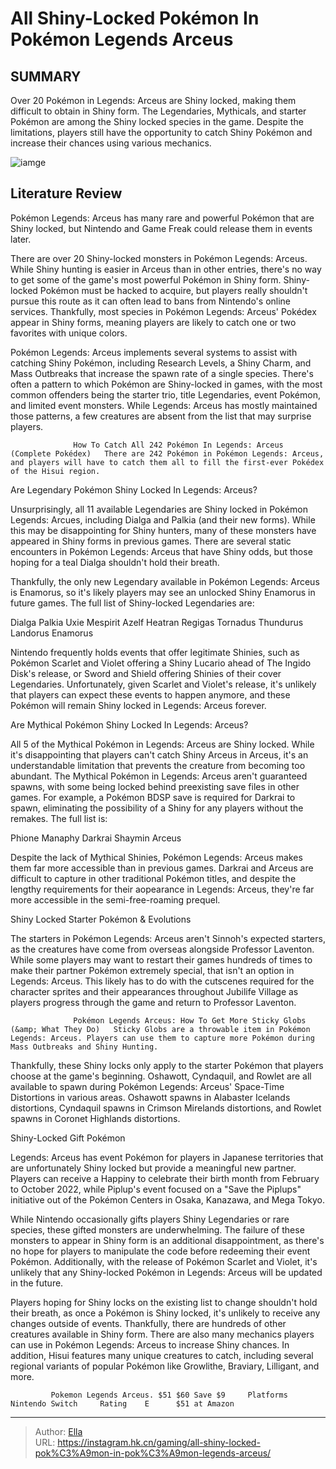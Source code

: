 # All Shiny-Locked Pokémon In Pokémon Legends Arceus


## SUMMARY 



  Over 20 Pokémon in Legends: Arceus are Shiny locked, making them difficult to obtain in Shiny form.   The Legendaries, Mythicals, and starter Pokémon are among the Shiny locked species in the game.   Despite the limitations, players still have the opportunity to catch Shiny Pokémon and increase their chances using various mechanics.  

![iamge](https://static1.srcdn.com/wordpress/wp-content/uploads/2023/12/which-legends-arceus-pok-mon-are-shiny-locked.jpg)

## Literature Review

Pokémon Legends: Arceus has many rare and powerful Pokémon that are Shiny locked, but Nintendo and Game Freak could release them in events later.




There are over 20 Shiny-locked monsters in Pokémon Legends: Arceus. While Shiny hunting is easier in Arceus than in other entries, there&#39;s no way to get some of the game&#39;s most powerful Pokémon in Shiny form. Shiny-locked Pokémon must be hacked to acquire, but players really shouldn&#39;t pursue this route as it can often lead to bans from Nintendo&#39;s online services. Thankfully, most species in Pokémon Legends: Arceus&#39; Pokédex appear in Shiny forms, meaning players are likely to catch one or two favorites with unique colors.




Pokémon Legends: Arceus implements several systems to assist with catching Shiny Pokémon, including Research Levels, a Shiny Charm, and Mass Outbreaks that increase the spawn rate of a single species. There&#39;s often a pattern to which Pokémon are Shiny-locked in games, with the most common offenders being the starter trio, title Legendaries, event Pokémon, and limited event monsters. While Legends: Arceus has mostly maintained those patterns, a few creatures are absent from the list that may surprise players.

                  How To Catch All 242 Pokémon In Legends: Arceus (Complete Pokédex)   There are 242 Pokémon in Pokémon Legends: Arceus, and players will have to catch them all to fill the first-ever Pokédex of the Hisui region.   


 Are Legendary Pokémon Shiny Locked In Legends: Arceus? 
          




Unsurprisingly, all 11 available Legendaries are Shiny locked in Pokémon Legends: Arcues, including Dialga and Palkia (and their new forms). While this may be disappointing for Shiny hunters, many of these monsters have appeared in Shiny forms in previous games. There are several static encounters in Pokémon Legends: Arceus that have Shiny odds, but those hoping for a teal Dialga shouldn&#39;t hold their breath.

Thankfully, the only new Legendary available in Pokémon Legends: Arceus is Enamorus, so it&#39;s likely players may see an unlocked Shiny Enamorus in future games. The full list of Shiny-locked Legendaries are:

  Dialga   Palkia   Uxie   Mespirit   Azelf   Heatran   Regigas   Tornadus   Thundurus   Landorus   Enamorus  

Nintendo frequently holds events that offer legitimate Shinies, such as Pokémon Scarlet and Violet offering a Shiny Lucario ahead of The Ingido Disk&#39;s release, or Sword and Shield offering Shinies of their cover Legendaries. Unfortunately, given Scarlet and Violet&#39;s release, it&#39;s unlikely that players can expect these events to happen anymore, and these Pokémon will remain Shiny locked in Legends: Arceus forever.






 Are Mythical Pokémon Shiny Locked In Legends: Arceus? 
          

All 5 of the Mythical Pokémon in Legends: Arceus are Shiny locked. While it&#39;s disappointing that players can&#39;t catch Shiny Arceus in Arceus, it&#39;s an understandable limitation that prevents the creature from becoming too abundant. The Mythical Pokémon in Legends: Arceus aren&#39;t guaranteed spawns, with some being locked behind preexisting save files in other games. For example, a Pokémon BDSP save is required for Darkrai to spawn, eliminating the possibility of a Shiny for any players without the remakes. The full list is:

  Phione   Manaphy   Darkrai   Shaymin   Arceus  

Despite the lack of Mythical Shinies, Pokémon Legends: Arceus makes them far more accessible than in previous games. Darkrai and Arceus are difficult to capture in other traditional Pokémon titles, and despite the lengthy requirements for their aopearance in Legends: Arceus, they&#39;re far more accessible in the semi-free-roaming prequel.






 Shiny Locked Starter Pokémon &amp; Evolutions 
          

 The starters in Pokémon Legends: Arceus aren&#39;t Sinnoh&#39;s expected starters, as the creatures have come from overseas alongside Professor Laventon. While some players may want to restart their games hundreds of times to make their partner Pokémon extremely special, that isn&#39;t an option in Legends: Arceus. This likely has to do with the cutscenes required for the character sprites and their appearances throughout Jubilife Village as players progress through the game and return to Professor Laventon.

                  Pokémon Legends Arceus: How To Get More Sticky Globs (&amp; What They Do)   Sticky Globs are a throwable item in Pokémon Legends: Arceus. Players can use them to capture more Pokémon during Mass Outbreaks and Shiny Hunting.   




Thankfully, these Shiny locks only apply to the starter Pokémon that players choose at the game&#39;s beginning. Oshawott, Cyndaquil, and Rowlet are all available to spawn during Pokémon Legends: Arceus&#39; Space-Time Distortions in various areas. Oshawott spawns in Alabaster Icelands distortions, Cyndaquil spawns in Crimson Mirelands distortions, and Rowlet spawns in Coronet Highlands distortions.



 Shiny-Locked Gift Pokémon 
          

Legends: Arceus has event Pokémon for players in Japanese territories that are unfortunately Shiny locked but provide a meaningful new partner. Players can receive a Happiny to celebrate their birth month from February to October 2022, while Piplup&#39;s event focused on a &#34;Save the Piplups&#34; initiative out of the Pokémon Centers in Osaka, Kanazawa, and Mega Tokyo.




While Nintendo occasionally gifts players Shiny Legendaries or rare species, these gifted monsters are underwhelming. The failure of these monsters to appear in Shiny form is an additional disappointment, as there&#39;s no hope for players to manipulate the code before redeeming their event Pokémon. Additionally, with the release of Pokémon Scarlet and Violet, it&#39;s unlikely that any Shiny-locked Pokémon in Legends: Arceus will be updated in the future.

Players hoping for Shiny locks on the existing list to change shouldn&#39;t hold their breath, as once a Pokémon is Shiny locked, it&#39;s unlikely to receive any changes outside of events. Thankfully, there are hundreds of other creatures available in Shiny form. There are also many mechanics players can use in Pokémon Legends: Arceus to increase Shiny chances. In addition, Hisui features many unique creatures to catch, including several regional variants of popular Pokémon like Growlithe, Braviary, Lilligant, and more.




             Pokemon Legends Arceus. $51 $60 Save $9     Platforms    Nintendo Switch     Rating    E      $51 at Amazon  


---

> Author: [Ella](https://instagram.hk.cn/)  
> URL: https://instagram.hk.cn/gaming/all-shiny-locked-pok%C3%A9mon-in-pok%C3%A9mon-legends-arceus/  

